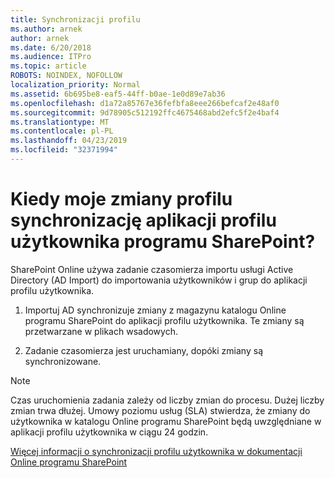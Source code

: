 ```yaml
---
title: Synchronizacji profilu
ms.author: arnek
author: arnek
ms.date: 6/20/2018
ms.audience: ITPro
ms.topic: article
ROBOTS: NOINDEX, NOFOLLOW
localization_priority: Normal
ms.assetid: 6b695be8-eaf5-44ff-b0ae-1e0d89e7ab36
ms.openlocfilehash: d1a72a85767e36fefbfa8eee266befcaf2e48af0
ms.sourcegitcommit: 9d78905c512192ffc4675468abd2efc5f2e4baf4
ms.translationtype: MT
ms.contentlocale: pl-PL
ms.lasthandoff: 04/23/2019
ms.locfileid: "32371994"
---
```

# <a name="when-do-my-profile-changes-sync-to-the-sharepoint-user-profile-application"></a>Kiedy moje zmiany profilu synchronizację aplikacji profilu użytkownika programu SharePoint?

SharePoint Online używa zadanie czasomierza importu usługi Active Directory (AD Import) do importowania użytkowników i grup do aplikacji profilu użytkownika. 
  
1. Importuj AD synchronizuje zmiany z magazynu katalogu Online programu SharePoint do aplikacji profilu użytkownika. Te zmiany są przetwarzane w plikach wsadowych.
    
2. Zadanie czasomierza jest uruchamiany, dopóki zmiany są synchronizowane.
    
> [!NOTE]
> Czas uruchomienia zadania zależy od liczby zmian do procesu. Dużej liczby zmian trwa dłużej. Umowy poziomu usług (SLA) stwierdza, że zmiany do użytkownika w katalogu Online programu SharePoint będą uwzględniane w aplikacji profilu użytkownika w ciągu 24 godzin. 
  
[Więcej informacji o synchronizacji profilu użytkownika w dokumentacji Online programu SharePoint](https://go.microsoft.com/fwlink/?linkid=875671)
  

